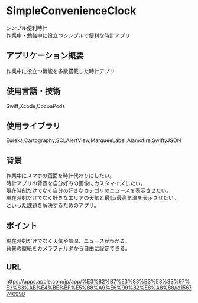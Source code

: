 # SimpleConvenienceClock
シンプル便利時計  
作業中・勉強中に役立つシンプルで便利な時計アプリ

## アプリケーション概要

作業中に役立つ機能を多数搭載した時計アプリ 

## 使用言語・技術

Swift,Xcode,CocoaPods  

## 使用ライブラリ

Eureka,Cartography,SCLAlertView,MarqueeLabel,Alamofire,SwiftyJSON  

## 背景

作業中にスマホの画面を時計代わりにしたい。  
時計アプリの背景を自分好みの画像にカスタマイズしたい。  
現在時刻だけでなく自分の好きなカテゴリのニュースを表示させたい。  
現在時刻だけでなく好きなエリアの天気と最低/最高気温を表示させたい。  
といった課題を解決するためのアプリ。

## ポイント

現在時刻だけでなく天気や気温、ニュースがわかる。  
背景の壁紙をカメラフォルダから自由に設定できる。

## URL

https://apps.apple.com/jp/app/%E3%82%B7%E3%83%B3%E3%83%97%E3%83%AB%E4%BE%BF%E5%88%A9%E6%99%82%E8%A8%88/id1567746998
